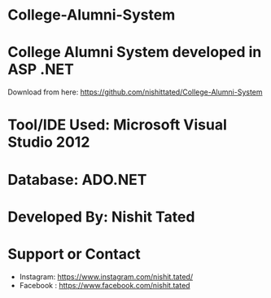 # College-Alumni-System

# College Alumni System developed in ASP .NET

Download from here: https://github.com/nishittated/College-Alumni-System

# Tool/IDE Used: Microsoft Visual Studio 2012
# Database: ADO.NET

# Developed By: Nishit Tated

# Support or Contact
* Instagram: https://www.instagram.com/nishit.tated/
* Facebook : https://www.facebook.com/nishit.tated
